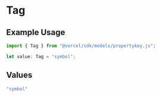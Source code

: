# Tag

## Example Usage

```typescript
import { Tag } from "@vercel/sdk/models/propertykey.js";

let value: Tag = "symbol";
```

## Values

```typescript
"symbol"
```